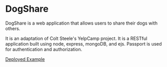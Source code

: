 # DogShare 

DogShare is a web application that allows users to share their dogs with others.

It is an adaptation of Colt Steele's YelpCamp project.  It is a RESTful application built using node, express, mongoDB, and ejs.  Passport is used for authentication and authorization.

[Deployed Example](https://dogshareapp.herokuapp.com/)
